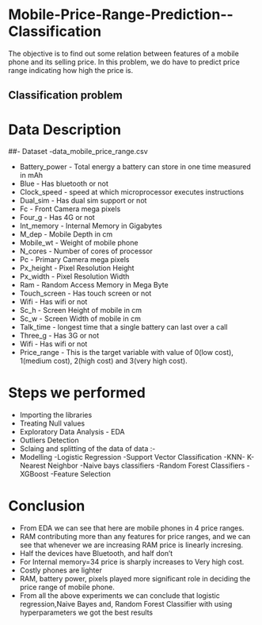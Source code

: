 # Mobile-Price-Range-Prediction--Classification
The objective is to find out some relation between features of a mobile phone and its selling price. In this problem, we do have to predict price range indicating how high the price is.

## Classification problem
# Data Description
##- Dataset -data_mobile_price_range.csv
* Battery_power - Total energy a battery can store in one time measured in mAh
* Blue - Has bluetooth or not
* Clock_speed - speed at which microprocessor executes instructions
* Dual_sim - Has dual sim support or not
* Fc - Front Camera mega pixels
* Four_g - Has 4G or not
* Int_memory - Internal Memory in Gigabytes
* M_dep - Mobile Depth in cm
* Mobile_wt - Weight of mobile phone
* N_cores - Number of cores of processor
* Pc - Primary Camera mega pixels
* Px_height - Pixel Resolution Height
* Px_width - Pixel Resolution Width
* Ram - Random Access Memory in Mega Byte
* Touch_screen - Has touch screen or not
* Wifi - Has wifi or not
* Sc_h - Screen Height of mobile in cm
* Sc_w - Screen Width of mobile in cm
* Talk_time - longest time that a single battery can last over a call
* Three_g - Has 3G or not
* Wifi - Has wifi or not
* Price_range - This is the target variable with value of 0(low cost), 1(medium cost), 2(high cost) and 3(very high cost).
# Steps we performed
* Importing the libraries
* Treating Null values
* Exploratory Data Analysis - EDA
* Outliers Detection
* Sclaing and splitting of the data of data :-
* Modelling -Logistic Regression -Support Vector Classification -KNN- K- Nearest Neighbor -Naive bays classifiers -Random Forest Classifiers -XGBoost -Feature Selection
# Conclusion
* From EDA we can see that here are mobile phones in 4 price ranges.
* RAM contributing more than any features for price ranges, and we can see that whenever we are increasing RAM price is linearly incresing.
* Half the devices have Bluetooth, and half don’t
* For Internal memory=34 price is sharply increases to Very high cost.
* Costly phones are lighter
* RAM, battery power, pixels played more significant role in deciding the price range of mobile phone.
* From all the above experiments we can conclude that logistic regression,Naive Bayes and, Random Forest Classifier with using hyperparameters we got the best results

